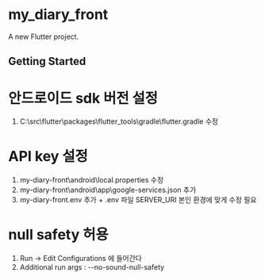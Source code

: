 # my_diary_front

A new Flutter project.

## Getting Started

# 안드로이드 sdk 버전 설정
1. C:\src\flutter\packages\flutter_tools\gradle\flutter.gradle 수정

# API key 설정
1. my-diary-front\android\local.properties 수정
2. my-diary-front\android\app\google-services.json 추가
3. my-diary-front\.env 추가 + .env 파일 SERVER_URI 본인 환경에 맞게 수정 필요

# null safety 허용
1. Run → Edit Configurations 에 들어간다
2. Additional run args : --no-sound-null-safety